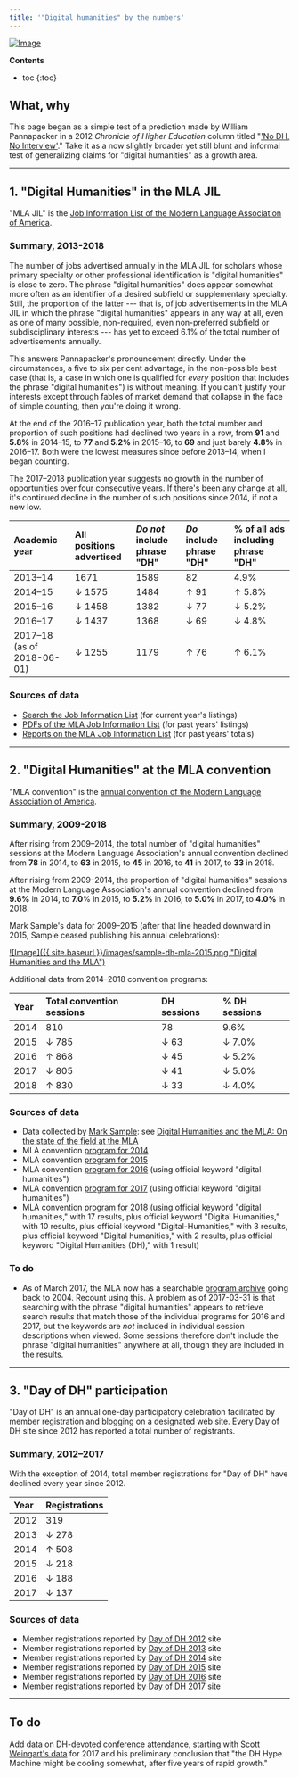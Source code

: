```yaml
---
title: '"Digital humanities" by the numbers'
---
```


[![Image](http://imgs.xkcd.com/comics/fastest_growing.png "xkcd 1102: Fastest-Growing")](https://xkcd.com/ "xkcd")

**Contents**

* toc
{:toc}

## What, why

This page began as a simple test of a prediction made by William Pannapacker in a 2012 *Chronicle of Higher Education* column titled  "['No DH, No Interview'][nodhnojob]." Take it as a now slightly broader yet still blunt and informal test of generalizing claims for "digital humanities" as a growth area.

----

## 1. "Digital Humanities" in the MLA JIL

"MLA JIL" is the [Job Information List of the Modern Language Association of America][mlajil].

### Summary, 2013-2018

The number of jobs advertised annually in the MLA JIL for scholars whose primary specialty or other professional identification is "digital humanities" is close to zero. The phrase "digital humanities" does appear somewhat more often as an identifier of a desired subfield or supplementary specialty. Still, the proportion of the latter --- that is, of job advertisements in the MLA JIL in which the phrase "digital humanities" appears in any way at all, even as one of many possible, non-required, even non-preferred subfield or subdisciplinary interests --- has yet to exceed 6.1% of the total number of advertisements annually.

This answers Pannapacker's pronouncement directly. Under the circumstances, a five to six per cent advantage, in the non-possible best case (that is, a case in which one is qualified for *every* position that includes the phrase "digital humanities") is without meaning. If you can't justify your interests except through fables of market demand that collapse in the face of simple counting, then you're doing it wrong.

At the end of the 2016–17 publication year, both the total number and proportion of such positions had declined two years in a row, from **91** and **5.8%** in 2014–15, to **77** and **5.2%** in 2015–16, to **69** and just barely **4.8%** in 2016–17. Both were the lowest measures since before 2013–14, when I began counting.

The 2017–2018 publication year suggests no growth in the number of opportunities over four consecutive years. If there's been any change at all, it's continued decline in the number of such positions since 2014, if not a new low.

| Academic year              | All positions advertised  | *Do not* include phrase "DH"  | *Do* include phrase "DH" | % of all ads including phrase "DH"   |
|:---------------------------|:--------|:-----|:-----|:-------|
| 2013–14                    |   1671  | 1589 |   82 |   4.9% |
| 2014–15                    | ↓ 1575  | 1484 | ↑ 91 | ↑ 5.8% |
| 2015–16                    | ↓ 1458  | 1382 | ↓ 77 | ↓ 5.2% |
| 2016–17                    | ↓ 1437  | 1368 | ↓ 69 | ↓ 4.8% |
| 2017–18 (as of 2018-06-01) | ↓ 1255  | 1179 | ↑ 76 | ↑ 6.1% | 


### Sources of data

* [Search the Job Information List](https://apps.mla.org/jil_search) (for current year's listings)
* [PDFs of the MLA Job Information List](https://www.mla.org/Resources/Career/Job-Information-List/PDFs-of-the-MLA-Job-Information-List) (for past years' listings)
* [Reports on the MLA Job Information List](https://www.mla.org/Resources/Career/Job-Information-List/Reports-on-the-MLA-Job-Information-List) (for past years' totals)

----

## 2. "Digital Humanities" at the MLA convention

"MLA convention" is the [annual convention of the Modern Language Association of America][mlaconv].

### Summary, 2009-2018

After rising from 2009–2014, the total number of "digital humanities" sessions at the Modern Language Association's annual convention declined from **78** in 2014, to **63** in 2015, to **45** in 2016, to **41** in 2017, to **33** in 2018.

After rising from 2009–2014, the proportion of "digital humanities" sessions at the Modern Language Association's annual convention declined from **9.6%** in 2014, to **7.0**% in 2015, to **5.2%** in 2016, to **5.0%** in 2017, to **4.0%** in 2018.

Mark Sample's data for 2009–2015 (after that line headed downward in 2015, Sample ceased publishing his annual celebrations):

[![Image]({{ site.baseurl }}/images/sample-dh-mla-2015.png "Digital Humanities and the MLA")](http://www.samplereality.com/2014/11/23/digital-humanities-and-the-mla/ "Mark Sample")

Additional data from 2014–2018 convention programs:

| Year   | Total convention sessions | DH sessions      | % DH sessions    |
| :------ | :-------------------------- | :----------------- | :------------------ |
| 2014   |   810                            |   78                 |   9.6%                |
| 2015   | ↓ 785                           | ↓ 63                | ↓ 7.0%                  |
| 2016   | ↑ 868                           | ↓ 45                | ↓ 5.2%               |
| 2017   | ↓ 805                           | ↓ 41                | ↓ 5.0%               |
| 2018   | ↑ 830                           | ↓ 33                 | ↓ 4.0%              |

### Sources of data

* Data collected by [Mark Sample](http://www.samplereality.com/): see [Digital Humanities and the MLA: On the state of the field at the MLA](http://www.samplereality.com/2014/11/23/digital-humanities-and-the-mla/)
* MLA convention [program for 2014](http://mla14.org/)
* MLA convention [program for 2015](http://mla15.org/)
* MLA convention [program for 2016](https://mla16.org/) (using official keyword "digital humanities")
* MLA convention [program for 2017](https://apps.mla.org/conv_listings?msg=pcl) (using official keyword "digital humanities")
* MLA convention [program for 2018](https://mla.confex.com/mla/2018/meetingapp.cgi) (using official keyword "digital humanities," with 17 results, plus official keyword "Digital Humanities," with 10 results, plus official keyword "Digital-Humanities," with 3 results, plus official keyword "Digital humanities," with 2 results, plus official keyword "Digital Humanities (DH)," with 1 result)

### To do

* As of March 2017, the MLA now has a searchable [program archive](https://apps.mla.org/conv_listings) going back to 2004. Recount using this. A problem as of 2017-03-31 is that searching with the phrase "digital humanities" appears to retrieve search results that match those of the individual programs for 2016 and 2017, but the keywords are *not* included in individual session descriptions when viewed. Some sessions therefore don't include the phrase "digital humanities" anywhere at all, though they are included in the results.

----

## 3. "Day of DH" participation

"Day of DH" is an annual one-day participatory celebration facilitated by member registration and blogging on a designated web site. Every Day of DH site since 2012 has reported a total number of registrants.

### Summary, 2012–2017

With the exception of 2014, total member registrations for "Day of DH" have declined every year since 2012.

| Year   | Registrations |
| :----- | :------------ |
| 2012   |   319         |
| 2013   | ↓ 278         |
| 2014   | ↑ 508         |
| 2015   | ↓ 218         |
| 2016   | ↓ 188         |
| 2017   | ↓ 137         |


### Sources of data

* Member registrations reported by [Day of DH 2012](http://archive.artsrn.ualberta.ca/Day-of-DH-2012/members/index.html) site
* Member registrations reported by [Day of DH 2013](http://dayofdh2013.matrix.msu.edu/members) site
* Member registrations reported by [Day of DH 2014](http://dayofdh2014.matrix.msu.edu/members/) site
* Member registrations reported by [Day of DH 2015](http://dayofdh2015.uned.es/members/) site
* Member registrations reported by [Day of DH 2016](http://dayofdh2016.linhd.es/members/) site
* Member registrations reported by [Day of DH 2017](http://dayofdh2017.linhd.es/members/) site

---

## To do

Add data on DH-devoted conference attendance, starting with [Scott Weingart's data](http://scottbot.net/submissions-to-dh2017-pt-1/) for 2017 and his preliminary conclusion that "the DH Hype Machine might be cooling somewhat, after five years of rapid growth."



[nodhnojob]:  https://chronicle.com/article/No-DH-No-Interview/132959/
[postdrafts]: https://github.com/bitfragment/bitfragment.github.io/tree/master/_drafts
[mlajil]:     https://www.mla.org/Resources/Career/Job-Information-List
[mlaconv]:    https://www.mla.org/Convention
